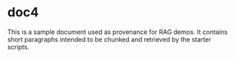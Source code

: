 # doc4

This is a sample document used as provenance for RAG demos. It contains short paragraphs intended to be chunked and retrieved by the starter scripts.

